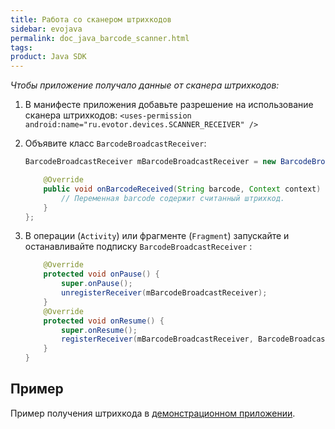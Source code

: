 ```yaml
---
title: Работа со сканером штрихкодов
sidebar: evojava
permalink: doc_java_barcode_scanner.html
tags:
product: Java SDK
---
```


*Чтобы приложение получало данные от сканера штрихкодов:*

1. В манифесте приложения добавьте разрешение на использование сканера штрихкодов:
    `<uses-permission android:name="ru.evotor.devices.SCANNER_RECEIVER" />`

2. Объявите класс `BarcodeBroadcastReceiver`:

   ```java
   BarcodeBroadcastReceiver mBarcodeBroadcastReceiver = new BarcodeBroadcastReceiver() {

       @Override
       public void onBarcodeReceived(String barcode, Context context) {
           // Переменная barcode содержит считанный штрихкод.
       }
   };
   ```

3. В операции (`Activity`) или фрагменте (`Fragment`) запускайте и останавливайте подписку `BarcodeBroadcastReceiver` :

   ```java
       @Override
       protected void onPause() {
           super.onPause();
           unregisterReceiver(mBarcodeBroadcastReceiver);
       }
       @Override
       protected void onResume() {
           super.onResume();
           registerReceiver(mBarcodeBroadcastReceiver, BarcodeBroadcastReceiver.BARCODE_INTENT_FILTER, BarcodeBroadcastReceiver.SENDER_PERMISSION, null);
       }
   }
   ```

## Пример

Пример получения штрихкода в [демонстрационном приложении](https://github.com/evotor/evotor-api-example/blob/master/app/src/main/java/ru/qualitylab/evotor/evotortest6/InventoryApiActivity.java).
